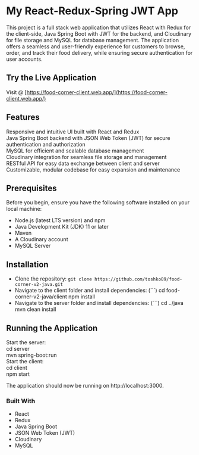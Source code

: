 # My React-Redux-Spring JWT App
This project is a full stack web application that utilizes React with Redux for the client-side, Java Spring Boot with JWT for the backend, and Cloudinary for file storage and MySQL for database management.
The application offers a seamless and user-friendly experience for customers to browse, order, and track their food delivery, while ensuring secure authentication for user accounts.

## Try the Live Application
Visit @ [https://food-corner-client.web.app/](https://food-corner-client.web.app/)

## Features
Responsive and intuitive UI built with React and Redux  
Java Spring Boot backend with JSON Web Token (JWT) for secure authentication and authorization  
MySQL for efficient and scalable database management  
Cloudinary integration for seamless file storage and management  
RESTful API for easy data exchange between client and server  
Customizable, modular codebase for easy expansion and maintenance  

## Prerequisites
Before you begin, ensure you have the following software installed on your local machine:
* Node.js (latest LTS version) and npm
* Java Development Kit (JDK) 11 or later
* Maven
* A Cloudinary account
* MySQL Server

## Installation
* Clone the repository: ``` git clone https://github.com/toshko89/food-corner-v2-java.git ```
* Navigate to the client folder and install dependencies: (```) cd food-corner-v2-java/client npm install
* Navigate to the server folder and install dependencies: (```) cd ../java mvn clean install

## Running the Application
Start the server:  
cd server  
mvn spring-boot:run  
Start the client:  
cd client  
npm start  

The application should now be running on http://localhost:3000.

### Built With
* React
* Redux
* Java Spring Boot
* JSON Web Token (JWT)
* Cloudinary
* MySQL
